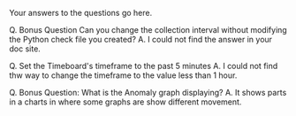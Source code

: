 Your answers to the questions go here.

Q. Bonus Question Can you change the collection interval without modifying the Python check file you created?
A. I could not find the answer in your doc site.

Q. Set the Timeboard's timeframe to the past 5 minutes
A. I could not find thw way to change the timeframe to the value less than 1 hour.

Q. Bonus Question: What is the Anomaly graph displaying?
A. It shows parts in a charts in where some graphs are show different movement.


